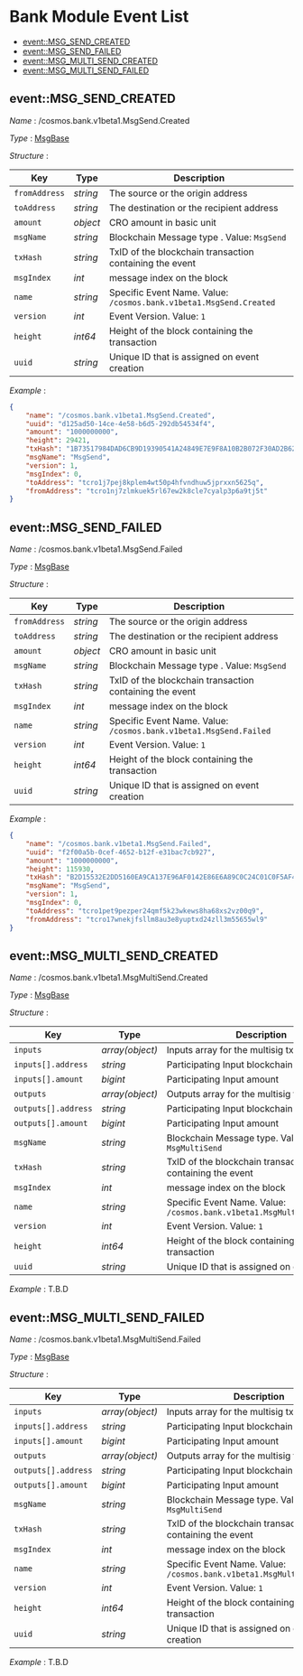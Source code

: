 # Bank Module Event List
  - [event::MSG_SEND_CREATED](#eventmsg_send_created)
  - [event::MSG_SEND_FAILED](#eventmsg_send_failed)
  - [event::MSG_MULTI_SEND_CREATED](#eventmsg_multi_send_created)
  - [event::MSG_MULTI_SEND_FAILED](#eventmsg_multi_send_failed)


## event::MSG_SEND_CREATED
*Name* : /cosmos.bank.v1beta1.MsgSend.Created

*Type* : [MsgBase](../README.md#MsgBase)

*Structure* : 

| Key           | Type     | Description                                                        |
| ------------- | -------- | ------------------------------------------------------------------ |
| `fromAddress` | *string* | The source or the origin address                                   |
| `toAddress`   | *string* | The destination or the recipient address                           |
| `amount`      | *object* | CRO amount in basic unit                                           |
| `msgName`     | *string* | Blockchain Message type . Value: `MsgSend`                         |
| `txHash`      | *string* | TxID of the blockchain transaction containing the event            |
| `msgIndex`    | *int*    | message index on the block                                         |
| `name`        | *string* | Specific Event Name. Value: `/cosmos.bank.v1beta1.MsgSend.Created` |
| `version`     | *int*    | Event Version. Value: `1`                                          |
| `height`      | *int64*  | Height of the block containing the transaction                     |
| `uuid`        | *string* | Unique ID that is assigned on event creation                       |

*Example* :

```json
{
    "name": "/cosmos.bank.v1beta1.MsgSend.Created",
    "uuid": "d125ad50-14ce-4e58-b6d5-292db54534f4",
    "amount": "1000000000",
    "height": 29421,
    "txHash": "1B73517984DAD6CB9D19390541A24849E7E9F8A10B2B072F30AD2B62B698A6E7",
    "msgName": "MsgSend",
    "version": 1,
    "msgIndex": 0,
    "toAddress": "tcro1j7pej8kplem4wt50p4hfvndhuw5jprxxn5625q",
    "fromAddress": "tcro1nj7zlmkuek5rl67ew2k8cle7cyalp3p6a9tj5t"
}
```

## event::MSG_SEND_FAILED
*Name* : /cosmos.bank.v1beta1.MsgSend.Failed

*Type* : [MsgBase](../README.md#MsgBase)

*Structure* : 

| Key           | Type     | Description                                                       |
| ------------- | -------- | ----------------------------------------------------------------- |
| `fromAddress` | *string* | The source or the origin address                                  |
| `toAddress`   | *string* | The destination or the recipient address                          |
| `amount`      | *object* | CRO amount in basic unit                                          |
| `msgName`     | *string* | Blockchain Message type . Value: `MsgSend`                        |
| `txHash`      | *string* | TxID of the blockchain transaction containing the event           |
| `msgIndex`    | *int*    | message index on the block                                        |
| `name`        | *string* | Specific Event Name. Value: `/cosmos.bank.v1beta1.MsgSend.Failed` |
| `version`     | *int*    | Event Version. Value: `1`                                         |
| `height`      | *int64*  | Height of the block containing the transaction                    |
| `uuid`        | *string* | Unique ID that is assigned on event creation                      |

*Example* :

```json
{
    "name": "/cosmos.bank.v1beta1.MsgSend.Failed",
    "uuid": "f2f00a5b-0cef-4652-b12f-e31bac7cb927",
    "amount": "1000000000",
    "height": 115930,
    "txHash": "B2D15532E2DD5160EA9CA137E96AF0142E86E6A89C0C24C01C0F5AF49689C901",
    "msgName": "MsgSend",
    "version": 1,
    "msgIndex": 0,
    "toAddress": "tcro1pet9pezper24qmf5k23wkews8ha68xs2vz00q9",
    "fromAddress": "tcro17wnekjfsllm8au3e8yuptxd24zll3m55655wl9"
}
```

## event::MSG_MULTI_SEND_CREATED
*Name* : /cosmos.bank.v1beta1.MsgMultiSend.Created

*Type* : [MsgBase](../README.md#MsgBase)

*Structure* : 

| Key                 | Type            | Description                                                             |
| ------------------- | --------------- | ----------------------------------------------------------------------- |
| `inputs`            | *array(object)* | Inputs array for the multisig tx                                        |
| `inputs[].address`  | *string*        | Participating Input blockchain address                                  |
| `inputs[].amount`   | *bigint*        | Participating Input amount                                              |
| `outputs`           | *array(object)* | Outputs array for the multisig tx                                       |
| `outputs[].address` | *string*        | Participating Input blockchain address                                  |
| `outputs[].amount`  | *bigint*        | Participating Input amount                                              |
| `msgName`           | *string*        | Blockchain Message type. Value: `MsgMultiSend`                          |
| `txHash`            | *string*        | TxID of the blockchain transaction containing the event                 |
| `msgIndex`          | *int*           | message index on the block                                              |
| `name`              | *string*        | Specific Event Name. Value: `/cosmos.bank.v1beta1.MsgMultiSend.Created` |
| `version`           | *int*           | Event Version. Value: `1`                                               |
| `height`            | *int64*         | Height of the block containing the transaction                          |
| `uuid`              | *string*        | Unique ID that is assigned on event creation                            |

*Example* :  T.B.D  

## event::MSG_MULTI_SEND_FAILED 
*Name* : /cosmos.bank.v1beta1.MsgMultiSend.Failed

*Type* : [MsgBase](../README.md#MsgBase)

*Structure* : 

| Key                 | Type            | Description                                                            |
| ------------------- | --------------- | ---------------------------------------------------------------------- |
| `inputs`            | *array(object)* | Inputs array for the multisig tx                                       |
| `inputs[].address`  | *string*        | Participating Input blockchain address                                 |
| `inputs[].amount`   | *bigint*        | Participating Input amount                                             |
| `outputs`           | *array(object)* | Outputs array for the multisig tx                                      |
| `outputs[].address` | *string*        | Participating Input blockchain address                                 |
| `outputs[].amount`  | *bigint*        | Participating Input amount                                             |
| `msgName`           | *string*        | Blockchain Message type. Value: `MsgMultiSend`                         |
| `txHash`            | *string*        | TxID of the blockchain transaction containing the event                |
| `msgIndex`          | *int*           | message index on the block                                             |
| `name`              | *string*        | Specific Event Name. Value: `/cosmos.bank.v1beta1.MsgMultiSend.Failed` |
| `version`           | *int*           | Event Version. Value: `1`                                              |
| `height`            | *int64*         | Height of the block containing the transaction                         |
| `uuid`              | *string*        | Unique ID that is assigned on event creation                           |

*Example* : T.B.D
